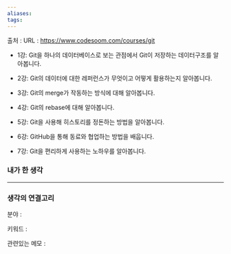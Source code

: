 ```yaml
---
aliases: 
tags:
---
```

출처 : 
URL : https://www.codesoom.com/courses/git

- 1강: Git을 하나의 데이터베이스로 보는 관점에서 Git이 저장하는 데이터구조를 알아봅니다.

- 2강: Git의 데이터에 대한 레퍼런스가 무엇이고 어떻게 활용하는지 알아봅니다.

- 3강: Git의 merge가 작동하는 방식에 대해 알아봅니다.

- 4강: Git의 rebase에 대해 알아봅니다.

- 5강: Git을 사용해 히스토리를 정돈하는 방법을 알아봅니다.

- 6강: GitHub을 통해 동료와 협업하는 방법을 배웁니다.

- 7강: Git을 편리하게 사용하는 노하우를 알아봅니다.

### 내가 한 생각

---
### 생각의 연결고리
분야 : 

키워드 : 


관련있는 메모 : 
